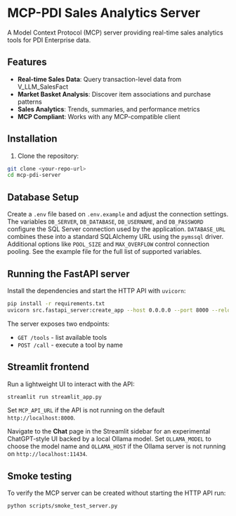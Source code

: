 # MCP-PDI Sales Analytics Server

A Model Context Protocol (MCP) server providing real-time sales analytics tools for PDI Enterprise data.

## Features

- **Real-time Sales Data**: Query transaction-level data from V_LLM_SalesFact
- **Market Basket Analysis**: Discover item associations and purchase patterns
- **Sales Analytics**: Trends, summaries, and performance metrics
- **MCP Compliant**: Works with any MCP-compatible client

## Installation

1. Clone the repository:

```bash
git clone <your-repo-url>
cd mcp-pdi-server
```

## Database Setup

Create a `.env` file based on `.env.example` and adjust the connection
settings. The variables `DB_SERVER`, `DB_DATABASE`, `DB_USERNAME`, and
`DB_PASSWORD` configure the SQL Server connection used by the application.
`DATABASE_URL` combines these into a standard SQLAlchemy URL using the
`pymssql` driver. Additional options like `POOL_SIZE` and `MAX_OVERFLOW`
control connection pooling. See the example file for the full list of
supported variables.


## Running the FastAPI server

Install the dependencies and start the HTTP API with `uvicorn`:

```bash
pip install -r requirements.txt
uvicorn src.fastapi_server:create_app --host 0.0.0.0 --port 8000 --reload
```

The server exposes two endpoints:
* `GET /tools` - list available tools
* `POST /call` - execute a tool by name

## Streamlit frontend

Run a lightweight UI to interact with the API:

```bash
streamlit run streamlit_app.py
```

Set `MCP_API_URL` if the API is not running on the default `http://localhost:8000`.

Navigate to the **Chat** page in the Streamlit sidebar for an experimental
ChatGPT‑style UI backed by a local Ollama model. Set `OLLAMA_MODEL` to choose
the model name and `OLLAMA_HOST` if the Ollama server is not running on
`http://localhost:11434`.

## Smoke testing

To verify the MCP server can be created without starting the HTTP API run:

```bash
python scripts/smoke_test_server.py
```

